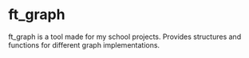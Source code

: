 # ft_graph
ft_graph is a tool made for my school projects. Provides structures and
functions for different graph implementations.
